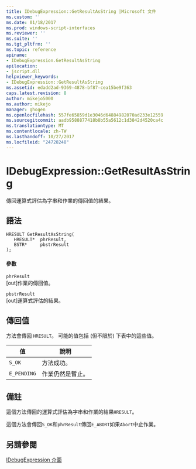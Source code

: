 ```yaml
---
title: IDebugExpression::GetResultAsString |Microsoft 文件
ms.custom: ''
ms.date: 01/18/2017
ms.prod: windows-script-interfaces
ms.reviewer: ''
ms.suite: ''
ms.tgt_pltfrm: ''
ms.topic: reference
apiname:
- IDebugExpression.GetResultAsString
apilocation:
- jscript.dll
helpviewer_keywords:
- IDebugExpression::GetResultAsString
ms.assetid: edadd2ad-9369-4878-bf87-cea15be9f363
caps.latest.revision: 8
author: mikejo5000
ms.author: mikejo
manager: ghogen
ms.openlocfilehash: 557fe65859d1e3046d64884982070ad233e12559
ms.sourcegitcommit: aadb9588877418b8b55a5612c1d3842d4520ca4c
ms.translationtype: MT
ms.contentlocale: zh-TW
ms.lasthandoff: 10/27/2017
ms.locfileid: "24728248"
---
```

# <a name="idebugexpressiongetresultasstring"></a>IDebugExpression::GetResultAsString
傳回運算式評估為字串和作業的傳回值的結果。  
  
## <a name="syntax"></a>語法  
  
```  
HRESULT GetResultAsString(  
   HRESULT*  phrResult,  
   BSTR*     pbstrResult  
);  
```  
  
#### <a name="parameters"></a>參數  
 `phrResult`  
 [out]作業的傳回值。  
  
 `pbstrResult`  
 [out]運算式評估的結果。  
  
## <a name="return-value"></a>傳回值  
 方法會傳回 `HRESULT`。 可能的值包括 (但不限於) 下表中的這些值。  
  
|值|說明|  
|-----------|-----------------|  
|`S_OK`|方法成功。|  
|`E_PENDING`|作業仍然是暫止。|  
  
## <a name="remarks"></a>備註  
 這個方法傳回的運算式評估為字串和作業的結果`HRESULT`。  
  
 這個方法會傳回`S_OK`和`phrResult`傳回`E_ABORT`如果`Abort`中止作業。  
  
## <a name="see-also"></a>另請參閱  
 [IDebugExpression 介面](../../winscript/reference/idebugexpression-interface.md)